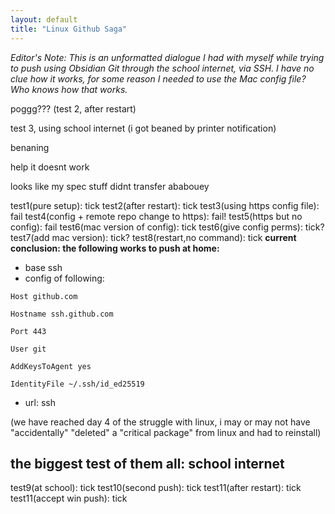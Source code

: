 ```yaml
---
layout: default
title: "Linux Github Saga"
---
```


*Editor's Note: This is an unformatted dialogue I had with myself while trying to push using Obsidian Git through the school internet, via SSH. I have no clue how it works, for some reason I needed to use the Mac config file? Who knows how that works.*

poggg???
(test 2, after restart)

test 3, using school internet (i got beaned by printer notification)

benaning

help it doesnt work

looks like my spec stuff didnt transfer ababouey 

test1(pure setup): tick
test2(after restart): tick
test3(using https config file): fail
test4(config + remote repo change to https): fail!
test5(https but no config): fail
test6(mac version of config): tick
test6(give config perms): tick?
test7(add mac version): tick?
test8(restart,no command): tick
**current conclusion: the following works to push at home:**
- base ssh
- config of following:
```
Host github.com

Hostname ssh.github.com

Port 443

User git

AddKeysToAgent yes

IdentityFile ~/.ssh/id_ed25519
```
- url: ssh

(we have reached day 4 of the struggle with linux, i may or may not have "accidentally" "deleted" a "critical package" from linux and had to reinstall)

## the biggest test of them all: school internet


test9(at school): tick
test10(second push): tick
test11(after restart): tick
test11(accept win push): tick
